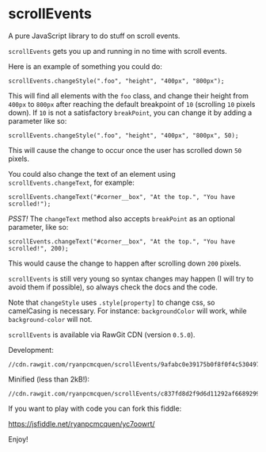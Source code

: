 # scrollEvents
A pure JavaScript library to do stuff on scroll events.

`scrollEvents` gets you up and running in no time with scroll events.

Here is an example of something you could do:

    scrollEvents.changeStyle(".foo", "height", "400px", "800px");

This will find all elements with the `foo` class, and change their height from `400px` to `800px` after reaching the default breakpoint of `10` (scrolling `10` pixels down). If `10` is not a satisfactory `breakPoint`, you can change it by adding a parameter like so:

    scrollEvents.changeStyle(".foo", "height", "400px", "800px", 50);

This will cause the change to occur once the user has scrolled down `50` pixels.

You could also change the text of an element using `scrollEvents.changeText`, for example:

    scrollEvents.changeText("#corner__box", "At the top.", "You have scrolled!");

*PSST!* The `changeText` method also accepts `breakPoint` as an optional parameter, like so:

    scrollEvents.changeText("#corner__box", "At the top.", "You have scrolled!", 200);

This would cause the change to happen after scrolling down `200` pixels.

`scrollEvents` is still very young so syntax changes may happen (I will try to avoid them if possible), so always check the docs and the code.

Note that `changeStyle` uses `.style[property]` to change css, so camelCasing is necessary. For instance: `backgroundColor` will work, while `background-color` will not.


`scrollEvents` is available via RawGit CDN (version `0.5.0`).

Development:

    //cdn.rawgit.com/ryanpcmcquen/scrollEvents/9afabc0e39175b0f8f0f4c530497469b2c8e9593/scrollEvents.js

Minified (less than 2kB!):

    //cdn.rawgit.com/ryanpcmcquen/scrollEvents/c837fd8d2f9d6d11292af668929990ede956094b/scrollEvents.min.js


If you want to play with code you can fork this fiddle:

https://jsfiddle.net/ryanpcmcquen/yc7oowrt/

Enjoy!
